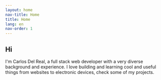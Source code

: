 ```yaml
---
layout: home
nav-title: Home
title: Home
lang: en
nav-order: 1
---
```


## Hi

I'm Carlos Del Real, a full stack web developer with a very diverse background and experience. I love building and learning cool and useful things from websites to electronic devices, check some of my projects.
